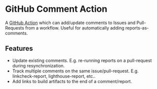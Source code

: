 GitHub Comment Action
=====================

A [GitHub Action][] which can add/update comments to Issues and Pull-Requests
from a workflow. Useful for automatically adding reports-as-comments.

Features
--------

- Update existing comments.  E.g. re-running reports on a pull-request during
  resynchronization.
- Track multiple comments on the same issue/pull-request.  E.g.
  linkcheck-report, lighthouse-report, etc..
- Add links to build artifacts to the end of a comment/report.

[//]: # (references)

[GitHub]: https://github.com/
[GitHub Action]: https://github.com/features/actions/

